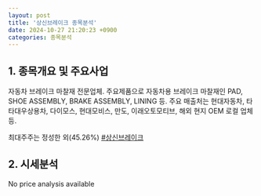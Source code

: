 ```yaml
---
layout: post
title: '상신브레이크 종목분석'
date: 2024-10-27 21:20:23 +0900
categories: 종목분석
---
```


## 1. 종목개요 및 주요사업

자동차 브레이크 마찰재 전문업체. 주요제품으로 자동차용 브레이크 마찰재인 PAD, SHOE ASSEMBLY, BRAKE ASSEMBLY, LINING 등. 주요 매출처는 현대자동차, 타타대우상용차, 다이모스, 현대모비스, 만도, 이래오토모티브, 해외 현지 OEM 로컬 업체 등.

최대주주는 정성한 외(45.26%)
[#상신브레이크](#)

## 2. 시세분석

No price analysis available

